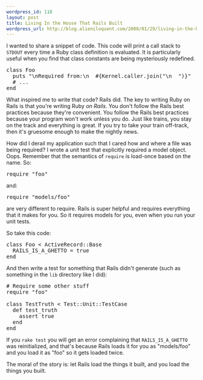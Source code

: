 ```yaml
--- 
wordpress_id: 118
layout: post
title: Living In the House That Rails Built
wordpress_url: http://blog.alieniloquent.com/2008/01/29/living-in-the-house-that-rails-built/
---
```

I wanted to share a snippet of code. This code will print a call stack to <code>STDOUT</code> every time a Ruby class definition is evaluated. It is particularly useful when you find that class constants are being mysteriously redefined.

<pre class="code">
class Foo
  puts "\nRequired from:\n  #{Kernel.caller.join("\n  ")}"
  # ... 
end
</pre>

What inspired me to write that code? Rails did. The key to writing Ruby on Rails is that you're writing Ruby <em>on Rails</em>. You don't follow the Rails best practices because they're convenient. You follow the Rails best practices because your program won't work unless you do. Just like trains, you stay on the track and everything is great. If you try to take your train off-track, then it's gruesome enough to make the nightly news.

How did I derail my application such that I cared how and where a file was being required? I wrote a unit test that explicitly required a model object. Oops. Remember that the semantics of <code>require</code> is load-once based on the name. So:

<pre class="code">require "foo"</pre>

and:

<pre class="code">require "models/foo"</pre>

are very different to require. Rails is super helpful and requires everything that it makes for you. So it requires models for you, even when you run your unit tests.

So take this code:

<pre class="code">
class Foo < ActiveRecord::Base
  RAILS_IS_A_GHETTO = true
end
</pre></pre>

And then write a test for something that Rails didn't generate (such as something in the <code>lib</code> directory like I did):

<pre class="code">
# Require some other stuff
require "foo"

class TestTruth < Test::Unit::TestCase
  def test_truth
    assert true
  end
end
</pre></pre>

If you <code>rake test</code> you will get an error complaining that <code>RAILS_IS_A_GHETTO</code> was reinitialized, and that's because Rails loads it for you as "models/foo" and you load it as "foo" so it gets loaded twice.

The moral of the story is: let Rails load the things it built, and you load the things you built.
